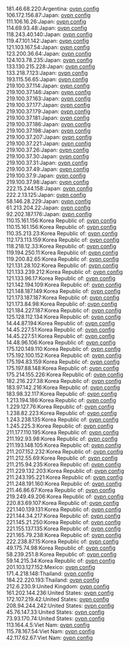 181.46.68.220:Argentina: [ovpn config](vpn/181_46_68_220.ovpn)  
106.172.156.87:Japan: [ovpn config](vpn/106_172_156_87.ovpn)  
111.106.16.26:Japan: [ovpn config](vpn/111_106_16_26.ovpn)  
114.69.93.48:Japan: [ovpn config](vpn/114_69_93_48.ovpn)  
118.243.40.140:Japan: [ovpn config](vpn/118_243_40_140.ovpn)  
119.47.101.142:Japan: [ovpn config](vpn/119_47_101_142.ovpn)  
121.103.167.54:Japan: [ovpn config](vpn/121_103_167_54.ovpn)  
123.200.36.64:Japan: [ovpn config](vpn/123_200_36_64.ovpn)  
124.103.78.235:Japan: [ovpn config](vpn/124_103_78_235.ovpn)  
133.130.215.228:Japan: [ovpn config](vpn/133_130_215_228.ovpn)  
133.218.7.123:Japan: [ovpn config](vpn/133_218_7_123.ovpn)  
193.115.56.65:Japan: [ovpn config](vpn/193_115_56_65.ovpn)  
219.100.37.114:Japan: [ovpn config](vpn/219_100_37_114.ovpn)  
219.100.37.146:Japan: [ovpn config](vpn/219_100_37_146.ovpn)  
219.100.37.163:Japan: [ovpn config](vpn/219_100_37_163.ovpn)  
219.100.37.177:Japan: [ovpn config](vpn/219_100_37_177.ovpn)  
219.100.37.179:Japan: [ovpn config](vpn/219_100_37_179.ovpn)  
219.100.37.181:Japan: [ovpn config](vpn/219_100_37_181.ovpn)  
219.100.37.186:Japan: [ovpn config](vpn/219_100_37_186.ovpn)  
219.100.37.198:Japan: [ovpn config](vpn/219_100_37_198.ovpn)  
219.100.37.207:Japan: [ovpn config](vpn/219_100_37_207.ovpn)  
219.100.37.221:Japan: [ovpn config](vpn/219_100_37_221.ovpn)  
219.100.37.26:Japan: [ovpn config](vpn/219_100_37_26.ovpn)  
219.100.37.30:Japan: [ovpn config](vpn/219_100_37_30.ovpn)  
219.100.37.31:Japan: [ovpn config](vpn/219_100_37_31.ovpn)  
219.100.37.49:Japan: [ovpn config](vpn/219_100_37_49.ovpn)  
219.100.37.9:Japan: [ovpn config](vpn/219_100_37_9.ovpn)  
219.100.37.98:Japan: [ovpn config](vpn/219_100_37_98.ovpn)  
222.15.244.158:Japan: [ovpn config](vpn/222_15_244_158.ovpn)  
222.2.13.125:Japan: [ovpn config](vpn/222_2_13_125.ovpn)  
58.146.28.229:Japan: [ovpn config](vpn/58_146_28_229.ovpn)  
61.213.204.22:Japan: [ovpn config](vpn/61_213_204_22.ovpn)  
92.202.187.176:Japan: [ovpn config](vpn/92_202_187_176.ovpn)  
110.15.161.156:Korea Republic of: [ovpn config](vpn/110_15_161_156.ovpn)  
110.15.161.156:Korea Republic of: [ovpn config](vpn/110_15_161_156.ovpn)  
110.35.213.23:Korea Republic of: [ovpn config](vpn/110_35_213_23.ovpn)  
112.173.113.159:Korea Republic of: [ovpn config](vpn/112_173_113_159.ovpn)  
118.218.12.33:Korea Republic of: [ovpn config](vpn/118_218_12_33.ovpn)  
119.194.250.11:Korea Republic of: [ovpn config](vpn/119_194_250_11.ovpn)  
119.200.82.65:Korea Republic of: [ovpn config](vpn/119_200_82_65.ovpn)  
121.131.28.102:Korea Republic of: [ovpn config](vpn/121_131_28_102.ovpn)  
121.133.239.212:Korea Republic of: [ovpn config](vpn/121_133_239_212.ovpn)  
121.133.96.17:Korea Republic of: [ovpn config](vpn/121_133_96_17.ovpn)  
121.142.194.109:Korea Republic of: [ovpn config](vpn/121_142_194_109.ovpn)  
121.148.187.149:Korea Republic of: [ovpn config](vpn/121_148_187_149.ovpn)  
121.173.187.187:Korea Republic of: [ovpn config](vpn/121_173_187_187.ovpn)  
121.173.84.98:Korea Republic of: [ovpn config](vpn/121_173_84_98.ovpn)  
121.184.227.187:Korea Republic of: [ovpn config](vpn/121_184_227_187.ovpn)  
125.128.112.134:Korea Republic of: [ovpn config](vpn/125_128_112_134.ovpn)  
14.44.87.194:Korea Republic of: [ovpn config](vpn/14_44_87_194.ovpn)  
14.45.227.51:Korea Republic of: [ovpn config](vpn/14_45_227_51.ovpn)  
14.45.227.51:Korea Republic of: [ovpn config](vpn/14_45_227_51.ovpn)  
14.48.96.106:Korea Republic of: [ovpn config](vpn/14_48_96_106.ovpn)  
175.120.149.110:Korea Republic of: [ovpn config](vpn/175_120_149_110.ovpn)  
175.192.100.152:Korea Republic of: [ovpn config](vpn/175_192_100_152.ovpn)  
175.194.83.159:Korea Republic of: [ovpn config](vpn/175_194_83_159.ovpn)  
175.197.88.148:Korea Republic of: [ovpn config](vpn/175_197_88_148.ovpn)  
175.214.155.226:Korea Republic of: [ovpn config](vpn/175_214_155_226.ovpn)  
182.216.227.38:Korea Republic of: [ovpn config](vpn/182_216_227_38.ovpn)  
183.97.142.216:Korea Republic of: [ovpn config](vpn/183_97_142_216.ovpn)  
183.98.32.117:Korea Republic of: [ovpn config](vpn/183_98_32_117.ovpn)  
1.213.194.186:Korea Republic of: [ovpn config](vpn/1_213_194_186.ovpn)  
1.229.127.76:Korea Republic of: [ovpn config](vpn/1_229_127_76.ovpn)  
1.238.82.223:Korea Republic of: [ovpn config](vpn/1_238_82_223.ovpn)  
1.243.238.135:Korea Republic of: [ovpn config](vpn/1_243_238_135.ovpn)  
1.245.225.3:Korea Republic of: [ovpn config](vpn/1_245_225_3.ovpn)  
211.177.110.195:Korea Republic of: [ovpn config](vpn/211_177_110_195.ovpn)  
211.192.93.98:Korea Republic of: [ovpn config](vpn/211_192_93_98.ovpn)  
211.193.148.105:Korea Republic of: [ovpn config](vpn/211_193_148_105.ovpn)  
211.207.152.232:Korea Republic of: [ovpn config](vpn/211_207_152_232.ovpn)  
211.212.55.69:Korea Republic of: [ovpn config](vpn/211_212_55_69.ovpn)  
211.215.94.235:Korea Republic of: [ovpn config](vpn/211_215_94_235.ovpn)  
211.229.132.203:Korea Republic of: [ovpn config](vpn/211_229_132_203.ovpn)  
211.243.195.221:Korea Republic of: [ovpn config](vpn/211_243_195_221.ovpn)  
211.248.191.160:Korea Republic of: [ovpn config](vpn/211_248_191_160.ovpn)  
211.46.86.67:Korea Republic of: [ovpn config](vpn/211_46_86_67.ovpn)  
219.249.49.206:Korea Republic of: [ovpn config](vpn/219_249_49_206.ovpn)  
220.83.69.107:Korea Republic of: [ovpn config](vpn/220_83_69_107.ovpn)  
221.140.139.131:Korea Republic of: [ovpn config](vpn/221_140_139_131.ovpn)  
221.144.34.217:Korea Republic of: [ovpn config](vpn/221_144_34_217.ovpn)  
221.145.21.250:Korea Republic of: [ovpn config](vpn/221_145_21_250.ovpn)  
221.155.137.135:Korea Republic of: [ovpn config](vpn/221_155_137_135.ovpn)  
221.165.79.238:Korea Republic of: [ovpn config](vpn/221_165_79_238.ovpn)  
222.238.87.15:Korea Republic of: [ovpn config](vpn/222_238_87_15.ovpn)  
49.175.74.98:Korea Republic of: [ovpn config](vpn/49_175_74_98.ovpn)  
58.239.251.8:Korea Republic of: [ovpn config](vpn/58_239_251_8.ovpn)  
59.14.215.34:Korea Republic of: [ovpn config](vpn/59_14_215_34.ovpn)  
201.103.127.152:Mexico: [ovpn config](vpn/201_103_127_152.ovpn)  
171.4.218.148:Thailand: [ovpn config](vpn/171_4_218_148.ovpn)  
184.22.220.193:Thailand: [ovpn config](vpn/184_22_220_193.ovpn)  
212.6.230.9:United Kingdom: [ovpn config](vpn/212_6_230_9.ovpn)  
161.202.144.236:United States: [ovpn config](vpn/161_202_144_236.ovpn)  
172.107.219.42:United States: [ovpn config](vpn/172_107_219_42.ovpn)  
208.94.244.242:United States: [ovpn config](vpn/208_94_244_242.ovpn)  
45.76.147.33:United States: [ovpn config](vpn/45_76_147_33.ovpn)  
73.93.170.74:United States: [ovpn config](vpn/73_93_170_74.ovpn)  
113.164.4.5:Viet Nam: [ovpn config](vpn/113_164_4_5.ovpn)  
115.78.167.54:Viet Nam: [ovpn config](vpn/115_78_167_54.ovpn)  
42.117.62.67:Viet Nam: [ovpn config](vpn/42_117_62_67.ovpn)  
